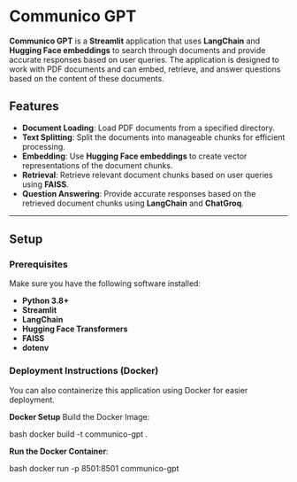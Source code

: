 # **Communico GPT**

**Communico GPT** is a **Streamlit** application that uses **LangChain** and **Hugging Face embeddings** to search through documents and provide accurate responses based on user queries. The application is designed to work with PDF documents and can embed, retrieve, and answer questions based on the content of these documents.

## **Features**
- **Document Loading**: Load PDF documents from a specified directory.
- **Text Splitting**: Split the documents into manageable chunks for efficient processing.
- **Embedding**: Use **Hugging Face embeddings** to create vector representations of the document chunks.
- **Retrieval**: Retrieve relevant document chunks based on user queries using **FAISS**.
- **Question Answering**: Provide accurate responses based on the retrieved document chunks using **LangChain** and **ChatGroq**.

---

## **Setup**

### **Prerequisites**
Make sure you have the following software installed:
- **Python 3.8+**
- **Streamlit**
- **LangChain**
- **Hugging Face Transformers**
- **FAISS**
- **dotenv**

### **Deployment Instructions (Docker)**
You can also containerize this application using Docker for easier deployment.

**Docker Setup**
Build the Docker Image:

bash
docker build -t communico-gpt .

**Run the Docker Container**:

bash
docker run -p 8501:8501 communico-gpt

